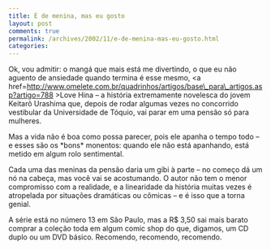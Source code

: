 ```yaml
---
title: É de menina, mas eu gosto
layout: post
comments: true
permalink: /archives/2002/11/e-de-menina-mas-eu-gosto.html
categories:
---
```

Ok, vou admitir: o mangá que mais está me divertindo, o que eu não aguento de ansiedade quando termina é esse mesmo, <a href=http://www.omelete.com.br/quadrinhos/artigos/base\_para\_artigos.asp?artigo=788 >Love Hina</a> &#8211; a história extremamente novelesca do jovem Keitarô Urashima que, depois de rodar algumas vezes no concorrido vestibular da Universidade de Tóquio, vai parar em uma pensão só para mulheres.

Mas a vida não é boa como possa parecer, pois ele apanha o tempo todo &#8211; e esses são os \*bons\* monentos: quando ele não está apanhando, está metido em algum rolo sentimental.

Cada uma das meninas da pensão daria um gibi à parte &#8211; no começo dá um nó na cabeça, mas você vai se acostumando. O autor não tem o menor compromisso com a realidade, e a linearidade da história muitas vezes é atropelada por situações dramáticas ou cômicas &#8211; e é isso que a torna genial.

A série está no número 13 em São Paulo, mas a R$ 3,50 sai mais barato comprar a coleção toda em algum comic shop do que, digamos, um CD duplo ou um DVD básico. Recomendo, recomendo, recomendo.